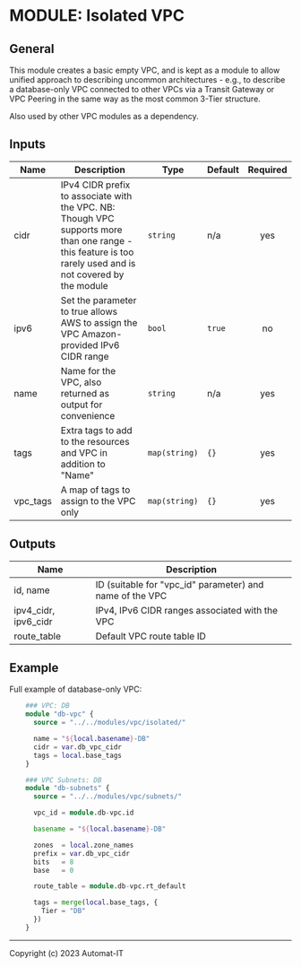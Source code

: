 <!-- BEGIN_TF_DOCS -->
# MODULE: Isolated VPC

## General

This module creates a basic empty VPC, and is kept as a module to allow
unified approach to describing uncommon architectures - e.g., to
describe a database-only VPC connected to other VPCs via a Transit
Gateway or VPC Peering in the same way as the most common 3-Tier
structure.

Also used by other VPC modules as a dependency.

## Inputs

| Name | Description | Type | Default | Required |
|------|-------------|------|---------|:--------:|
| cidr | IPv4 CIDR prefix to associate with the VPC. NB: Though VPC supports more than one range - this feature is too rarely used and is not covered by the module | `string` | n/a | yes |
| ipv6 | Set the parameter to true allows AWS to assign the VPC Amazon-provided IPv6 CIDR range| `bool` | `true` | no |
| name | Name for the VPC, also returned as output for convenience | `string` | n/a | yes |
| tags | Extra tags to add to the resources and VPC in addition to \"Name\" | `map(string)` | `{}` | yes |
| vpc_tags | A map of tags to assign to the VPC only | `map(string)` | `{}` | yes |

## Outputs

| Name | Description |
|------|-------------|
| id, name | ID (suitable for \"vpc_id\" parameter) and name of the VPC |
| ipv4_cidr, ipv6_cidr | IPv4, IPv6 CIDR ranges associated with the VPC |
| route_table | Default VPC route table ID |

## Example

Full example of database-only VPC:

```terraform
    ### VPC: DB
    module "db-vpc" {
      source = "../../modules/vpc/isolated/"

      name = "${local.basename}-DB"
      cidr = var.db_vpc_cidr
      tags = local.base_tags
    }

    ### VPC Subnets: DB
    module "db-subnets" {
      source = "../../modules/vpc/subnets/"

      vpc_id = module.db-vpc.id

      basename = "${local.basename}-DB"

      zones  = local.zone_names
      prefix = var.db_vpc_cidr
      bits   = 8
      base   = 0

      route_table = module.db-vpc.rt_default

      tags = merge(local.base_tags, {
        Tier = "DB"
      })
    }
```

---
Copyright (c) 2023 Automat-IT
<!-- END_TF_DOCS -->